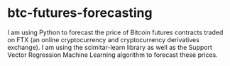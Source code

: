 # btc-futures-forecasting
I am using Python to forecast the price of Bitcoin futures contracts traded on FTX (an online cryptocurrency and cryptocurrency derivatives exchange). I am using the scimitar-learn library as well as the Support Vector Regression Machine Learning algorithm to forecast these prices.  
